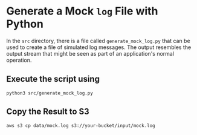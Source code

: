 # Generate a Mock `log` File with Python

In the `src` directory, there is a file called `generate_mock_log.py` that can be used to create a file of simulated log messages. The output resembles the output stream that might be seen as part of an application's normal operation.

## Execute the script using

```
python3 src/generate_mock_log.py
```

## Copy the Result to S3

```
aws s3 cp data/mock.log s3://your-bucket/input/mock.log
```
